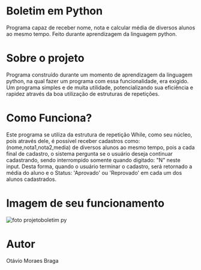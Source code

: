 # Boletim em Python
Programa capaz de receber nome, nota e calcular média de diversos alunos ao mesmo tempo. Feito durante aprendizagem da linguagem python.

# Sobre o projeto
Programa construído durante um momento de aprendizagem da linguagem python, na qual fazer um programa com essa funcionalidade, era exigido. Um programa simples e de muita utilidade, potencializando sua eficiência e rapidez através da boa utilização de estruturas de repetições.

# Como Funciona?
Este programa se utiliza da estrutura de repetição While, como seu núcleo, pois através dele, é possível receber cadastros como: (nome,nota1,nota2,media) de diversos alunos ao mesmo tempo, pois a cada final de cadastro, o sistema pergunta se o usuário deseja continuar cadastrando, sendo interrompido somente quando digitado: "N" neste input. Desta forma, quando o usuário terminar o cadastro, será retornado a média do aluno e o Status: 'Aprovado' ou 'Reprovado' em cada um dos alunos cadastrados. 

# Imagem de seu funcionamento
![foto projetoboletim py](https://user-images.githubusercontent.com/84475339/165181251-ff25aa1f-edd3-4ff7-a60d-b3a235a6fc9d.png)


# Autor
Otávio Moraes Braga
